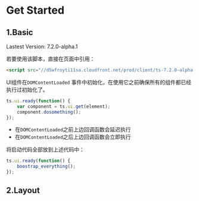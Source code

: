 # Get Started

## 1.Basic

Lastest Version: 7.2.0-alpha.1

若要使用该脚本，直接在页面中引用：

```html
<script src="//d5wfroyti11sa.cloudfront.net/prod/client/ts-7.2.0-alpha.1.min.js"></script>
```

UI组件在`DOMContentLoaded` 事件中初始化，在使用它之前确保所有的组件都已经执行过初始化了。

```js
ts.ui.ready(function() {
    var component = ts.ui.get(element);
    component.dosomething();
});
```

* 在`DOMContentLoaded`之前上边回调函数会延迟执行
* 在`DOMContentLoaded`之后上边回调函数会立即执行

将启动代码全部放到上述代码中：

```js
ts.ui.ready(function() {
    boostrap_everything();
});
```

## 2.Layout





